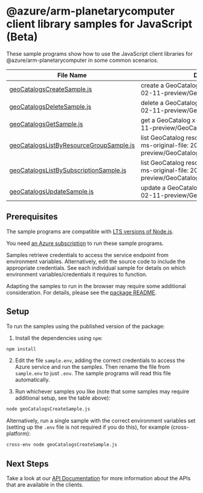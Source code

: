 # @azure/arm-planetarycomputer client library samples for JavaScript (Beta)

These sample programs show how to use the JavaScript client libraries for @azure/arm-planetarycomputer in some common scenarios.

| **File Name**                                                                   | **Description**                                                                                                         |
| ------------------------------------------------------------------------------- | ----------------------------------------------------------------------------------------------------------------------- |
| [geoCatalogsCreateSample.js][geocatalogscreatesample]                           | create a GeoCatalog x-ms-original-file: 2025-02-11-preview/GeoCatalogs_Create.json                                      |
| [geoCatalogsDeleteSample.js][geocatalogsdeletesample]                           | delete a GeoCatalog x-ms-original-file: 2025-02-11-preview/GeoCatalogs_Delete.json                                      |
| [geoCatalogsGetSample.js][geocatalogsgetsample]                                 | get a GeoCatalog x-ms-original-file: 2025-02-11-preview/GeoCatalogs_Get.json                                            |
| [geoCatalogsListByResourceGroupSample.js][geocatalogslistbyresourcegroupsample] | list GeoCatalog resources by resource group x-ms-original-file: 2025-02-11-preview/GeoCatalogs_ListByResourceGroup.json |
| [geoCatalogsListBySubscriptionSample.js][geocatalogslistbysubscriptionsample]   | list GeoCatalog resources by subscription ID x-ms-original-file: 2025-02-11-preview/GeoCatalogs_ListBySubscription.json |
| [geoCatalogsUpdateSample.js][geocatalogsupdatesample]                           | update a GeoCatalog x-ms-original-file: 2025-02-11-preview/GeoCatalogs_Update.json                                      |

## Prerequisites

The sample programs are compatible with [LTS versions of Node.js](https://github.com/nodejs/release#release-schedule).

You need [an Azure subscription][freesub] to run these sample programs.

Samples retrieve credentials to access the service endpoint from environment variables. Alternatively, edit the source code to include the appropriate credentials. See each individual sample for details on which environment variables/credentials it requires to function.

Adapting the samples to run in the browser may require some additional consideration. For details, please see the [package README][package].

## Setup

To run the samples using the published version of the package:

1. Install the dependencies using `npm`:

```bash
npm install
```

2. Edit the file `sample.env`, adding the correct credentials to access the Azure service and run the samples. Then rename the file from `sample.env` to just `.env`. The sample programs will read this file automatically.

3. Run whichever samples you like (note that some samples may require additional setup, see the table above):

```bash
node geoCatalogsCreateSample.js
```

Alternatively, run a single sample with the correct environment variables set (setting up the `.env` file is not required if you do this), for example (cross-platform):

```bash
cross-env node geoCatalogsCreateSample.js
```

## Next Steps

Take a look at our [API Documentation][apiref] for more information about the APIs that are available in the clients.

[geocatalogscreatesample]: https://github.com/Azure/azure-sdk-for-js/blob/main/sdk/planetarycomputer/arm-planetarycomputer/samples/v1-beta/javascript/geoCatalogsCreateSample.js
[geocatalogsdeletesample]: https://github.com/Azure/azure-sdk-for-js/blob/main/sdk/planetarycomputer/arm-planetarycomputer/samples/v1-beta/javascript/geoCatalogsDeleteSample.js
[geocatalogsgetsample]: https://github.com/Azure/azure-sdk-for-js/blob/main/sdk/planetarycomputer/arm-planetarycomputer/samples/v1-beta/javascript/geoCatalogsGetSample.js
[geocatalogslistbyresourcegroupsample]: https://github.com/Azure/azure-sdk-for-js/blob/main/sdk/planetarycomputer/arm-planetarycomputer/samples/v1-beta/javascript/geoCatalogsListByResourceGroupSample.js
[geocatalogslistbysubscriptionsample]: https://github.com/Azure/azure-sdk-for-js/blob/main/sdk/planetarycomputer/arm-planetarycomputer/samples/v1-beta/javascript/geoCatalogsListBySubscriptionSample.js
[geocatalogsupdatesample]: https://github.com/Azure/azure-sdk-for-js/blob/main/sdk/planetarycomputer/arm-planetarycomputer/samples/v1-beta/javascript/geoCatalogsUpdateSample.js
[apiref]: https://learn.microsoft.com/javascript/api/@azure/arm-planetarycomputer?view=azure-node-preview
[freesub]: https://azure.microsoft.com/free/
[package]: https://github.com/Azure/azure-sdk-for-js/tree/main/sdk/planetarycomputer/arm-planetarycomputer/README.md
